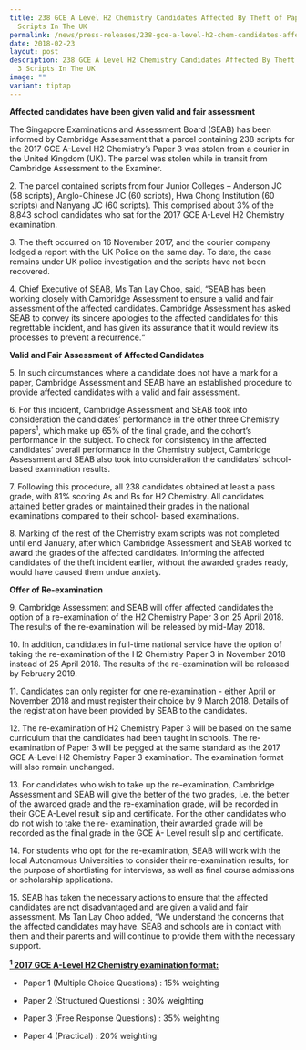 ```yaml
---
title: 238 GCE A Level H2 Chemistry Candidates Affected By Theft of Paper 3
  Scripts In The UK
permalink: /news/press-releases/238-gce-a-level-h2-chem-candidates-affected-by-theft-of-paper-3-scripts/
date: 2018-02-23
layout: post
description: 238 GCE A Level H2 Chemistry Candidates Affected By Theft of Paper
  3 Scripts In The UK
image: ""
variant: tiptap
---
```

<p><strong>Affected candidates have been given valid and fair assessment</strong>
</p>
<p>The Singapore Examinations and Assessment Board (SEAB) has been informed
by Cambridge Assessment that a parcel containing 238 scripts for the 2017
GCE A-Level H2 Chemistry’s Paper 3 was stolen from a courier in the United
Kingdom (UK). The parcel was stolen while in transit from Cambridge Assessment
to the Examiner.</p>
<p>2. The parcel contained scripts from four Junior Colleges – Anderson JC
(58 scripts), Anglo-Chinese JC (60 scripts), Hwa Chong Institution (60
scripts) and Nanyang JC (60 scripts). This comprised about 3% of the 8,843
school candidates who sat for the 2017 GCE A-Level H2 Chemistry examination.</p>
<p>3. The theft occurred on 16 November 2017, and the courier company lodged
a report with the UK Police on the same day. To date, the case remains
under UK police investigation and the scripts have not been recovered.</p>
<p>4. Chief Executive of SEAB, Ms Tan Lay Choo, said, “SEAB has been working
closely with Cambridge Assessment to ensure a valid and fair assessment
of the affected candidates. Cambridge Assessment has asked SEAB to convey
its sincere apologies to the affected candidates for this regrettable incident,
and has given its assurance that it would review its processes to prevent
a recurrence.“</p>
<p><strong>Valid and Fair Assessment of Affected Candidates</strong>
</p>
<p>5. In such circumstances where a candidate does not have a mark for a
paper, Cambridge Assessment and SEAB have an established procedure to provide
affected candidates with a valid and fair assessment.</p>
<p>6. For this incident, Cambridge Assessment and SEAB took into consideration
the candidates’ performance in the other three Chemistry papers<sup>1</sup>,
which make up 65% of the final grade, and the cohort’s performance in the
subject. To check for consistency in the affected candidates’ overall performance
in the Chemistry subject, Cambridge Assessment and SEAB also took into
consideration the candidates’ school-based examination results.</p>
<p>7. Following this procedure, all 238 candidates obtained at least a pass
grade, with 81% scoring As and Bs for H2 Chemistry. All candidates attained
better grades or maintained their grades in the national examinations compared
to their school- based examinations.</p>
<p>8. Marking of the rest of the Chemistry exam scripts was not completed
until end January, after which Cambridge Assessment and SEAB worked to
award the grades of the affected candidates. Informing the affected candidates
of the theft incident earlier, without the awarded grades ready, would
have caused them undue anxiety.</p>
<p><strong>Offer of Re-examination</strong>
</p>
<p>9. Cambridge Assessment and SEAB will offer affected candidates the option
of a re-examination of the H2 Chemistry Paper 3 on 25 April 2018. The results
of the re-examination will be released by mid-May 2018.</p>
<p>10. In addition, candidates in full-time national service have the option
of taking the re-examination of the H2 Chemistry Paper 3 in November 2018
instead of 25 April 2018. The results of the re-examination will be released
by February 2019.</p>
<p>11. Candidates can only register for one re-examination - either April
or November 2018 and must register their choice by 9 March 2018. Details
of the registration have been provided by SEAB to the candidates.</p>
<p>12. The re-examination of H2 Chemistry Paper 3 will be based on the same
curriculum that the candidates had been taught in schools. The re-examination
of Paper 3 will be pegged at the same standard as the 2017 GCE A-Level
H2 Chemistry Paper 3 examination. The examination format will also remain
unchanged.</p>
<p>13. For candidates who wish to take up the re-examination, Cambridge Assessment
and SEAB will give the better of the two grades, i.e. the better of the
awarded grade and the re-examination grade, will be recorded in their GCE
A-Level result slip and certificate. For the other candidates who do not
wish to take the re- examination, their awarded grade will be recorded
as the final grade in the GCE A- Level result slip and certificate.</p>
<p>14. For students who opt for the re-examination, SEAB will work with the
local Autonomous Universities to consider their re-examination results,
for the purpose of shortlisting for interviews, as well as final course
admissions or scholarship applications.</p>
<p>15. SEAB has taken the necessary actions to ensure that the affected candidates
are not disadvantaged and are given a valid and fair assessment. Ms Tan
Lay Choo added, “We understand the concerns that the affected candidates
may have. SEAB and schools are in contact with them and their parents and
will continue to provide them with the necessary support.</p>
<p><strong><u><sup>1 </sup>2017 GCE A-Level H2 Chemistry examination format:</u></strong>
</p>
<ul data-tight="true" class="tight">
<li>
<p>Paper 1 (Multiple Choice Questions) : 15% weighting</p>
</li>
<li>
<p>Paper 2 (Structured Questions) : 30% weighting</p>
</li>
<li>
<p>Paper 3 (Free Response Questions) : 35% weighting</p>
</li>
<li>
<p>Paper 4 (Practical) : 20% weighting</p>
</li>
</ul>
<p></p>